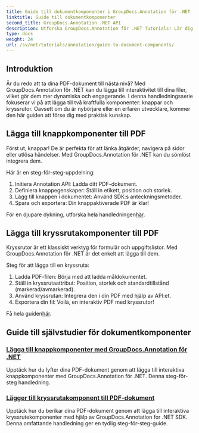 ```yaml
---
title: Guide till dokumentkomponenter i GroupDocs.Annotation för .NET
linktitle: Guide till dokumentkomponenter
second_title: GroupDocs.Annotation .NET API
description: Utforska GroupDocs.Annotation för .NET Tutorials! Lär dig steg för steg hur du enkelt lägger till interaktiva knappar och kryssrutor i PDF-dokument.
type: docs
weight: 24
url: /sv/net/tutorials/annotation/guide-to-document-components/
---
```

## Introduktion

Är du redo att ta dina PDF-dokument till nästa nivå? Med GroupDocs.Annotation för .NET kan du lägga till interaktivitet till dina filer, vilket gör dem mer dynamiska och engagerande. I denna handledningsserie fokuserar vi på att lägga till två kraftfulla komponenter: knappar och kryssrutor. Oavsett om du är nybörjare eller en erfaren utvecklare, kommer den här guiden att förse dig med praktisk kunskap.  

## Lägga till knappkomponenter till PDF  

Först ut, knappar! De är perfekta för att länka åtgärder, navigera på sidor eller utlösa händelser. Med GroupDocs.Annotation för .NET kan du sömlöst integrera dem.  

Här är en steg-för-steg-uppdelning:  
1. Initiera Annotation API: Ladda ditt PDF-dokument.  
2. Definiera knappegenskaper: Ställ in etikett, position och storlek.  
3. Lägg till knappen i dokumentet: Använd SDK:s anteckningsmetoder.  
4. Spara och exportera: Din knappaktiverade PDF är klar!  

 För en djupare dykning, utforska hela handledningen[här](./adding-button-component/).  

## Lägga till kryssrutakomponenter till PDF  

Kryssrutor är ett klassiskt verktyg för formulär och uppgiftslistor. Med GroupDocs.Annotation för .NET är det enkelt att lägga till dem.  

Steg för att lägga till en kryssruta:  
1. Ladda PDF-filen: Börja med att ladda måldokumentet.  
2. Ställ in kryssrutaattribut: Position, storlek och standardtillstånd (markerad/avmarkerad).  
3. Använd kryssrutan: Integrera den i din PDF med hjälp av API:et.  
4. Exportera din fil: Voilà, en interaktiv PDF med kryssrutor!  

Få hela guiden[här](./adding-checkbox-component/).  

## Guide till självstudier för dokumentkomponenter
### [Lägga till knappkomponenter med GroupDocs.Annotation för .NET](./adding-button-component/)
Upptäck hur du lyfter dina PDF-dokument genom att lägga till interaktiva knappkomponenter med GroupDocs.Annotation för .NET. Denna steg-för-steg handledning.
### [Lägger till kryssrutakomponent till PDF-dokument](./adding-checkbox-component/)
Upptäck hur du berikar dina PDF-dokument genom att lägga till interaktiva kryssrutekomponenter med hjälp av GroupDocs.Annotation for .NET SDK. Denna omfattande handledning ger en tydlig steg-för-steg-guide.